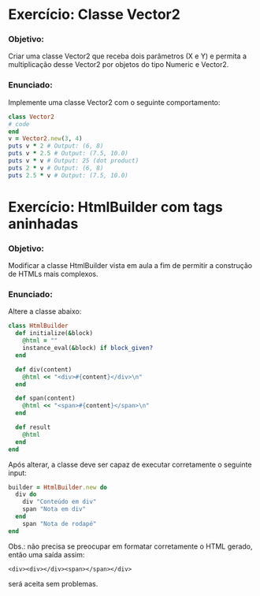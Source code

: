 # Exercício: Classe Vector2
### Objetivo:
Criar uma classe Vector2 que receba dois parâmetros (X e
Y) e permita a multiplicação desse Vector2 por objetos do
tipo Numeric e Vector2.

### Enunciado:
Implemente uma classe Vector2 com o seguinte
comportamento:
```ruby
class Vector2
# code
end
v = Vector2.new(3, 4)
puts v * 2 # Output: (6, 8)
puts v * 2.5 # Output: (7.5, 10.0)
puts v * v # Output: 25 (dot product)
puts 2 * v # Output: (6, 8)
puts 2.5 * v # Output: (7.5, 10.0)
```
# Exercício: HtmlBuilder com tags aninhadas

### Objetivo:

Modificar a classe HtmlBuilder vista em aula a fim de permitir a construção de HTMLs mais complexos.

### Enunciado:
Altere a classe abaixo:

```ruby
class HtmlBuilder
  def initialize(&block)
    @html = ""
    instance_eval(&block) if block_given?
  end

  def div(content)
    @html << "<div>#{content}</div>\n"
  end

  def span(content)
    @html << "<span>#{content}</span>\n"
  end

  def result
    @html
  end
end
```

Após alterar, a classe deve ser capaz de executar
corretamente o seguinte input:
```ruby
builder = HtmlBuilder.new do
  div do
    div "Conteúdo em div"
    span "Nota em div"
  end
    span "Nota de rodapé"
end
```
Obs.: não precisa se preocupar em formatar corretamente o HTML gerado, então uma saída assim:

`<div><div></div><span></span></div>`

será aceita sem problemas.